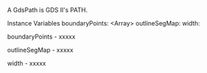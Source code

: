 A GdsPath is GDS II's PATH.

Instance Variables
	boundaryPoints:		<Array<Point>>
	outlineSegMap:		<Object>
	width:		<Float>

boundaryPoints
	- xxxxx

outlineSegMap
	- xxxxx

width
	- xxxxx
